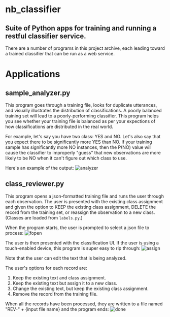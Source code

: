 # nb_classifier
## Suite of Python apps for training and running a restful classifier service.
There are a number of programs in this project archive, each leading toward a trained
classifier that can be run as a web service.

# Applications
## sample_analyzer.py
This program goes through a training file, looks for duplicate utterances, and visually illustrates the distribution
of classifications. A poorly balanced training set will lead to a poorly-performing classifier. This program helps
you see whether your training file is balanced as per your expections of how classifications are distributed in the
real world.

For example, let's say you have two class: YES and NO. Let's also say that you expect there to be significantly more
YES than NO. If your training sample has significantly more NO instances, then the P(NO) value will cause the classifier
to improperly "guess" that new observations are more likely to be NO when it can't figure out which class to use.

Here's an example of the output:
![analyzer](https://user-images.githubusercontent.com/14339485/28240482-6b8ada3a-6948-11e7-86ec-9cf4395e9e80.png)

## class_reviewer.py
This program opens a json-formatted training file and runs the user through each observation. The user is presented
with the existing class assignment and given the option to KEEP the existing class assignment, DELETE the record from
the training set, or reassign the observation to a new class. (Classes are loaded from ```labels.py```.)

When the program starts, the user is prompted to select a json file to process:
![fopen](https://user-images.githubusercontent.com/14339485/28240484-9157a5a4-6948-11e7-9c5a-204825f8ec20.png)

The user is then presented with the classification UI. If the user is using a touch-enabled device, this program is
super easy to rip through:
![assign](https://user-images.githubusercontent.com/14339485/28240486-a0a78ef2-6948-11e7-96c1-aa7427ebac87.png)

Note that the user can edit the text that is being analyzed.

The user's options for each record are:

1. Keep the existing text and class assignment.
2. Keep the existing text but assign it to a new class.
3. Change the existing text, but keep the existing class assignment.
4. Remove the record from the training file.

When all the records have been processed, they are written to a file named "REV-" + {input file name} and the program ends:
![done](https://user-images.githubusercontent.com/14339485/28240492-aec61e5e-6948-11e7-8741-7f31bdeb14ee.png)